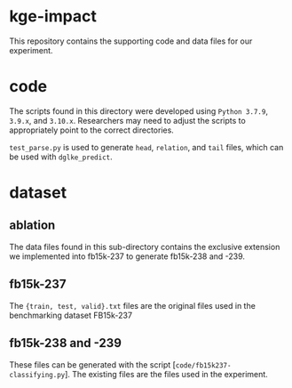 # kge-impact
This repository contains the supporting code and data files for our experiment. 

# code
The scripts found in this directory were developed using `Python 3.7.9`, `3.9.x`, and `3.10.x`. Researchers may need to adjust the scripts to appropriately point to the correct directories.

`test_parse.py` is used to generate `head`, `relation`, and `tail` files, which can be used with `dglke_predict`.

# dataset
## ablation
The data files found in this sub-directory contains the exclusive extension we implemented into fb15k-237 to generate fb15k-238 and -239.

## fb15k-237
The `{train, test, valid}.txt` files are the original files used in the benchmarking dataset FB15k-237

## fb15k-238 and -239
These files can be generated with the script [`code/fb15k237-classifying.py`]. The existing files are the files used in the experiment.